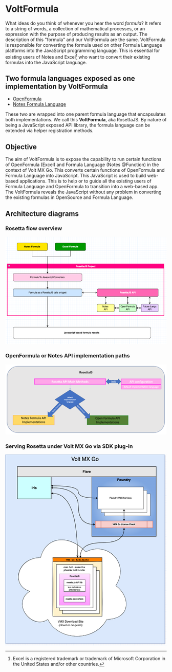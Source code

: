 # VoltFormula

What ideas do you think of whenever you hear the word *formula*? It refers to a string of words, a collection of mathematical processes, or an expression with the purpose of producing results as an output. The description of this "formula" and our VoltFormula are the same. VoltFormula is responsible for converting the formula used on other Formula Language platforms into the JavaScript programming language. This is essential for existing users of Notes and Excel[^1] who want to convert their existing formulas into the JavaScript language.

[^1]: Excel is a registered trademark or trademark of Microsoft Corporation in the United States and/or other countries.

## Two formula languages exposed as one implementation by VoltFormula

 - [OpenFormula](https://docs.oasis-open.org/office/OpenDocument/v1.3/OpenDocument-v1.3-part4-formula.html)
 - [Notes Formula Language](https://help.hcltechsw.com/dom_designer/14.0.0/basic/H_NOTES_FORMULA_LANGUAGE.html)

These two are wrapped into one parent formula language that encapsulates both implementations. We call this **VoltFormula**, aka RosettaJS. By nature of being a JavaScript exposed API library, the formula language can be extended via helper registration methods.

## Objective

The aim of VoltFormula is to expose the capability to run certain functions of OpenFormula (Excel) and Formula Language (Notes @Function) in the context of Volt MX Go. This converts certain functions of OpenFormula and Formula Language into JavaScript. This JavaScript is used to build web-based applications. This is to help or to guide all the existing users of Formula Language and OpenFormula to transition into a web-based app. The VoltFormula reveals the JavaScript without any problem in converting the existing formulas in OpenSource and Formula Language.

## Architecture diagrams

### Rosetta flow overview

![Rosetta flow overview](../assets/images/vfrosetta2.png)

### OpenFormula or Notes API implementation paths

![API implementation paths](../assets/images/vfrosetta1.png)

### Serving Rosetta under Volt MX Go via SDK plug-in

![Serving Rosetta under Volt MX Go via SDK plug-in](../assets/images/vfrosetta.png)